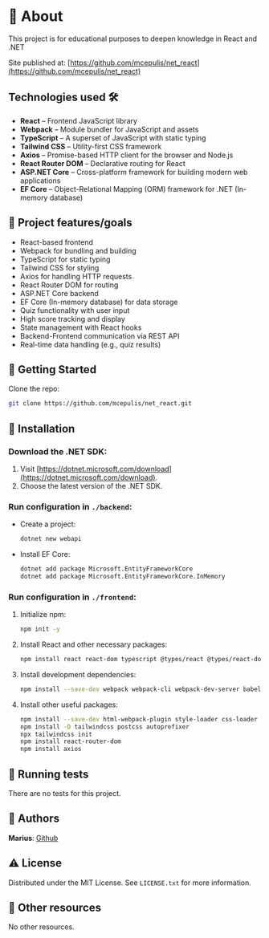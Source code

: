 # 🌟 About

This project is for educational purposes to deepen knowledge in React and .NET

Site published at: [https://github.com/mcepulis/net_react](https://github.com/mcepulis/net_react)

## Technologies used 🛠️

- **React** – Frontend JavaScript library
- **Webpack** – Module bundler for JavaScript and assets
- **TypeScript** – A superset of JavaScript with static typing
- **Tailwind CSS** – Utility-first CSS framework
- **Axios** – Promise-based HTTP client for the browser and Node.js
- **React Router DOM** – Declarative routing for React
- **ASP.NET Core** – Cross-platform framework for building modern web applications
- **EF Core** – Object-Relational Mapping (ORM) framework for .NET (In-memory database)

## 🎯 Project features/goals

- React-based frontend
- Webpack for bundling and building
- TypeScript for static typing
- Tailwind CSS for styling
- Axios for handling HTTP requests
- React Router DOM for routing
- ASP.NET Core backend
- EF Core (In-memory database) for data storage
- Quiz functionality with user input
- High score tracking and display
- State management with React hooks
- Backend-Frontend communication via REST API
- Real-time data handling (e.g., quiz results)

## 🧬 Getting Started

Clone the repo:
```bash
git clone https://github.com/mcepulis/net_react.git
```

## 🏃 Installation

### **Download the .NET SDK**:
1. Visit [https://dotnet.microsoft.com/download](https://dotnet.microsoft.com/download).
2. Choose the latest version of the .NET SDK.

### **Run configuration in `./backend`**:
- Create a project:
  ```bash
  dotnet new webapi
  ```
- Install EF Core:
  ```bash
  dotnet add package Microsoft.EntityFrameworkCore
  dotnet add package Microsoft.EntityFrameworkCore.InMemory
  ```

### **Run configuration in `./frontend`**:
1. Initialize npm:
   ```bash
   npm init -y
   ```
2. Install React and other necessary packages:
   ```bash
   npm install react react-dom typescript @types/react @types/react-dom
   ```
3. Install development dependencies:
   ```bash
   npm install --save-dev webpack webpack-cli webpack-dev-server babel-loader @babel/core @babel/preset-env @babel/preset-react typescript ts-loader
   ```
4. Install other useful packages:
   ```bash
   npm install --save-dev html-webpack-plugin style-loader css-loader
   npm install -D tailwindcss postcss autoprefixer
   npx tailwindcss init
   npm install react-router-dom
   npm install axios
   ```

## 🧪 Running tests

There are no tests for this project.

## 🎅 Authors

**Marius**: [Github](https://github.com/mcepulis)

## ⚠️ License

Distributed under the MIT License. See `LICENSE.txt` for more information.

## 🔗 Other resources

No other resources.
